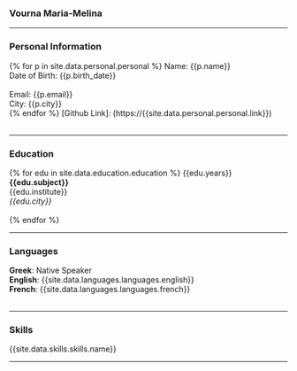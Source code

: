 ### Vourna Maria-Melina
_______________________ 

### Personal Information

{% for p in site.data.personal.personal %} 
Name: {{p.name}} <br>
Date of Birth: {{p.birth_date}} <br>  
Email: {{p.email}} <br>
City: {{p.city}} <br>
{% endfor %}
[Github Link]: (https://{{site.data.personal.personal.link}}) <br> <br>
 
_______________________

### Education

{% for edu in site.data.education.education %}
{{edu.years}}<br>
__{{edu.subject}}__ <br>
{{edu.institute}} <br> 
*{{edu.city}}* <br> <br>
{% endfor %}

_______________________

### Languages

__Greek__: Native Speaker <br>
__English__: {{site.data.languages.languages.english}} <br>
__French__: {{site.data.languages.languages.french}} <br> <br>

_______________________

### Skills

{{site.data.skills.skills.name}}  

_______________________
